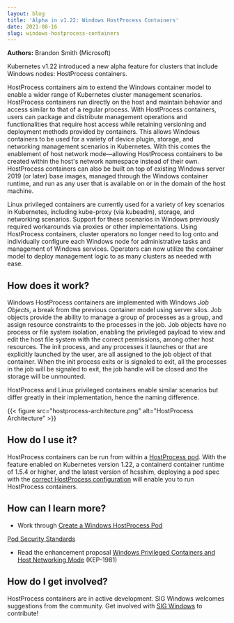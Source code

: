 ```yaml
---
layout: blog
title: 'Alpha in v1.22: Windows HostProcess Containers'
date: 2021-08-16
slug: windows-hostprocess-containers
---
```


**Authors:** Brandon Smith (Microsoft)

Kubernetes v1.22 introduced a new alpha feature for clusters that
include Windows nodes: HostProcess containers.

HostProcess containers aim to extend the Windows container model to enable a wider 
range of Kubernetes cluster management scenarios. HostProcess containers run 
directly on the host and maintain behavior and access similar to that of a regular 
process. With HostProcess containers, users can package and distribute management 
operations and functionalities that require host access while retaining versioning 
and deployment methods provided by containers. This allows Windows containers to 
be used for a variety of device plugin, storage, and networking management scenarios 
in Kubernetes. With this comes the enablement of host network mode—allowing
HostProcess containers to be created within the host's network namespace instead of 
their own. HostProcess containers can also be built on top of existing Windows server 
2019 (or later) base images, managed through the Windows container runtime, and run 
as any user that is available on or in the domain of the host machine.

Linux privileged containers are currently used for a variety of key scenarios in 
Kubernetes, including kube-proxy (via kubeadm), storage, and networking scenarios. 
Support for these scenarios in Windows previously required workarounds via proxies 
or other implementations. Using HostProcess containers, cluster operators no longer 
need to log onto and individually configure each Windows node for administrative 
tasks and management of Windows services. Operators can now utilize the container 
model to deploy management logic to as many clusters as needed with ease. 

## How does it work?

Windows HostProcess containers are implemented with Windows _Job Objects_, a break from the
previous container model using server silos. Job objects provide the ability to 
manage a group of processes as a group, and assign resource constraints to the 
processes in the job. Job objects have no process or file system isolation, 
enabling the privileged payload to view and edit the host file system with the 
correct permissions, among other host resources. The init process, and any processes 
it launches or that are explicitly launched by the user, are all assigned to the 
job object of that container. When the init process exits or is signaled to exit, 
all the processes in the job will be signaled to exit, the job handle will be 
closed and the storage will be unmounted.

HostProcess and Linux privileged containers enable similar scenarios but differ 
greatly in their implementation, hence the naming difference. 

{{< figure src="hostprocess-architecture.png" alt="HostProcess Architecture" >}}

## How do I use it?

HostProcess containers can be run from within a 
[HostProcess pod](/docs/tasks/configure-pod-container/create-hostprocess-container.md). 
With the feature enabled on Kubernetes version 1.22, a containerd container runtime of 
1.5.4 or higher, and the latest version of hcsshim, deploying a pod spec with the 
[correct HostProcess configuration](/docs/tasks/configure-pod-container/create-hostprocess-container.md#prerequisites) 
will enable you to run HostProcess containers. 

## How can I learn more?

- Work through [Create a Windows HostProcess Pod](/docs/tasks/configure-pod-container/create-hostprocess-container/)

[Pod Security Standards](/docs/concepts/security/pod-security-standards)

- Read the enhancement proposal [Windows Privileged Containers and Host Networking Mode](https://github.com/kubernetes/enhancements/tree/master/keps/sig-windows/1981-windows-privileged-container-support) (KEP-1981)

## How do I get involved?

HostProcess containers are in active development. SIG Windows welcomes suggestions from the community.
Get involved with [SIG Windows](https://github.com/kubernetes/community/tree/master/sig-windows)
to contribute!
